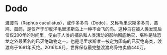 # Dodo
渡渡鸟（Raphus cucullatus），或作多多鸟（Dodo），又称毛里求斯多多鸟、愚鸠、孤鸽，是仅产于印度洋毛里求斯岛上一种不会飞的鸟。这种鸟在被人类发现后仅仅200年的时间里，便由于人类的捕杀和人类活动的影响彻底绝灭，堪称是除恐龙之外最著名的已灭绝动物之一。也是毛里求斯唯一被定为国鸟的已灭绝鸟类，渡渡鸟于1681年灭绝。2016年8月，世界保存最完整渡渡鸟骨拍卖值440万。

